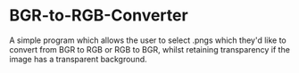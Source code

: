 # BGR-to-RGB-Converter
A simple program which allows the user to select .pngs which they'd like to convert from BGR to RGB or RGB to BGR, whilst retaining transparency if the image has a transparent background.
